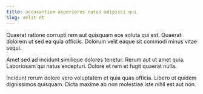 ```yaml
---
title: accusantium asperiores natus adipisci qui
slug: velit et
---
```


Quaerat ratione corrupti rem aut quisquam eos soluta qui est. Quaerat dolorem ut sed ea quia officiis. Dolorum velit eaque sit commodi minus vitae sequi.

Amet sed ad incidunt similique dolores tenetur. Rerum aut ut amet quia. Laboriosam qui natus excepturi. Dolore et rem et fugit quaerat nulla.

Incidunt rerum dolore vero voluptatem et quia quas officia. Libero ut quidem dignissimos quisquam. Dicta maxime ab non molestiae iste nihil est aut non.

